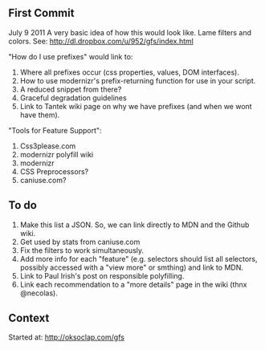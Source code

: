 First Commit
-------------

July 9 2011
A very basic idea of how this would look like. Lame filters and colors. See: http://dl.dropbox.com/u/952/gfs/index.html

"How do I use prefixes" would link to:

1. Where all prefixes occur (css properties, values, DOM interfaces). 
2. How to use modernizr's prefix-returning function for use in your script.
3. A reduced snippet from there?
4. Graceful degradation guidelines
5. Link to Tantek wiki page on why we have prefixes (and when we wont have them).


"Tools for Feature Support":

1. Css3please.com
2. modernizr polyfill wiki
3. modernizr
4. CSS Preprocessors? 
5. caniuse.com?

To do
------
1. Make this list a JSON. So, we can link directly to MDN and the Github wiki.
2. Get used by stats from caniuse.com
3. Fix the filters to work simultaneously.
4. Add more info for each "feature" (e.g. selectors should list all selectors, possibly accessed with a "view more" or smthing) and link to MDN.
5. Link to Paul Irish's post on responsible polyfilling.
6. Link each recommendation to a "more details" page in the wiki (thnx @necolas). 


Context
------
Started at: http://oksoclap.com/gfs